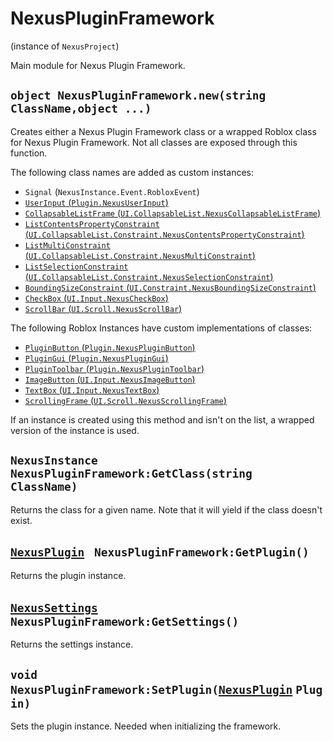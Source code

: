 # NexusPluginFramework
(instance of `NexusProject`)

Main module for Nexus Plugin Framework.

## `object NexusPluginFramework.new(string ClassName,object ...)`
Creates either a Nexus Plugin Framework class or a wrapped Roblox
class for Nexus Plugin Framework. Not all classes are exposed 
through this function.

The following class names are added as custom instances:

* `Signal` (`NexusInstance.Event.RobloxEvent`)
* [`UserInput` (`Plugin.NexusUserInput`)](Plugin/NexusUserInput.md)
* [`CollapsableListFrame` (`UI.CollapsableList.NexusCollapsableListFrame`)](UI/CollapsableList/NexusCollapsableListFrame.md)
* [`ListContentsPropertyConstraint` (`UI.CollapsableList.Constraint.NexusContentsPropertyConstraint`)](UI/CollapsableList/Constraint/NexusContentsPropertyConstraint.md)
* [`ListMultiConstraint` (`UI.CollapsableList.Constraint.NexusMultiConstraint`)](UI/CollapsableList/Constraint/NexusMultiConstraint.md)
* [`ListSelectionConstraint` (`UI.CollapsableList.Constraint.NexusSelectionConstraint`)](UI/CollapsableList/Constraint/NexusSelectionConstraint.md)
* [`BoundingSizeConstraint` (`UI.Constraint.NexusBoundingSizeConstraint`)](UI/Constraint/NexusBoundingSizeConstraint.md)
* [`CheckBox` (`UI.Input.NexusCheckBox`)](UI/Input/NexusCheckBox.md)
* [`ScrollBar` (`UI.Scroll.NexusScrollBar`)](UI/Scroll/NexusScrollBar.md)

The following Roblox Instances have custom implementations of classes:

* [`PluginButton` (`Plugin.NexusPluginButton`)](Plugin/NexusPluginButton.md)
* [`PluginGui` (`Plugin.NexusPluginGui`)](Plugin/NexusPluginGui.md)
* [`PluginToolbar` (`Plugin.NexusPluginToolbar`)](Plugin/NexusPluginToolbar.md)
* [`ImageButton` (`UI.Input.NexusImageButton`)](UI/Input/NexusImageButton.md)
* [`TextBox` (`UI.Input.NexusTextBox`)](UI/Input/NexusTextBox.md)
* [`ScrollingFrame` (`UI.Scroll.NexusScrollingFrame`)](UI/Scroll/NexusScrollingFrame.md)

If an instance is created using this method and isn't on the list,
a wrapped version of the instance is used.

## `NexusInstance NexusPluginFramework:GetClass(string ClassName)`
Returns the class for a given name. Note that it
will yield if the class doesn't exist.

## [`NexusPlugin`](Plugin/NexusPlugin.md) ` NexusPluginFramework:GetPlugin()`
Returns the plugin instance.

## [`NexusSettings`](Plugin/NexusSettings.md) ` NexusPluginFramework:GetSettings()`
Returns the settings instance.

## `void NexusPluginFramework:SetPlugin(`[`NexusPlugin`](Plugin/NexusPlugin.md)&nbsp;`Plugin)`
Sets the plugin instance. Needed when initializing the framework.